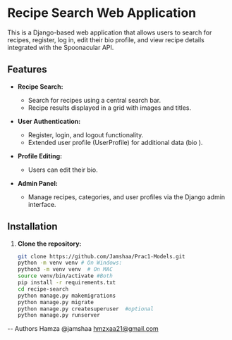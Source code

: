 # Recipe Search Web Application

This is a Django-based web application that allows users to search for recipes, register, log in, edit their bio profile, and view recipe details integrated with the Spoonacular API.

## Features

- **Recipe Search:**  
  - Search for recipes using a central search bar.
  - Recipe results displayed in a grid with images and titles.
  
- **User Authentication:**  
  - Register, login, and logout functionality.
  - Extended user profile (UserProfile) for additional data (bio ).
  
- **Profile Editing:**  
  - Users can edit their bio.

- **Admin Panel:**  
  - Manage recipes, categories, and user profiles via the Django admin interface.

## Installation

1. **Clone the repository:**

   ```bash
   git clone https://github.com/Jamshaa/Prac1-Models.git
   python -m venv venv # On Windows:
   python3 -m venv venv  # On MAC
   source venv/bin/activate #Both
   pip install -r requirements.txt
   cd recipe-search
   python manage.py makemigrations
   python manage.py migrate
   python manage.py createsuperuser  #optional
   python manage.py runserver

-- Authors
            Hamza @jamshaa hmzxaa21@gmail.com

   
   
